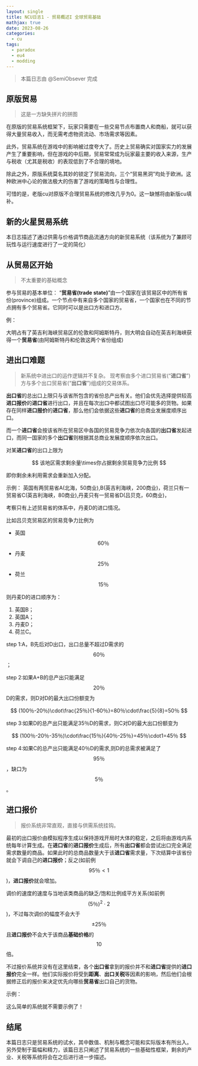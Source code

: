 ```yaml
---
layout: single
title: NCU日志1 - 贸易概述I 全球贸易基础
mathjax: true
date: 2023-08-26
categories:
  - cu
tags:
  - paradox
  - eu4
  - modding
---
```

>本篇日志由 @SemiObsever 完成

## 原版贸易

> 这是一方缺失拼片的拼图

在原版的贸易系统框架下，玩家只需要在一些交易节点布置商人和商船，就可以获得大量贸易收入，而无需考虑物资流动、市场需求等因素。

此外，贸易系统在游戏中的影响被过度夸大了。历史上贸易确实对国家实力的发展产生了重要影响，但在游戏的中后期，贸易常常成为玩家最主要的收入来源，生产与税收（尤其是税收）的表现低到了不合理的境地。

除此之外，原版系统莫名其妙的锁定了贸易流向，三个“贸易黑洞”均处于欧洲。这种欧洲中心论的做法极大的伤害了游戏的策略性与合理性。

可惜的是，老版cu对原版不合理贸易系统的修改几乎为0。这一缺憾将由新版cu填补。

## 新的火星贸易系统
本日志描述了通过供需与价格调节商品流通方向的新贸易系统（该系统为了兼顾可玩性与运行速度进行了一定的简化）

## 从贸易区开始

> 不太重要的基础概念

参与贸易的基本单位：
“**贸易省(trade state)**”由一个国家在该贸易区中的所有省份(province)组成。一个节点中有来自多个国家的贸易省，一个国家也在不同的节点拥有多个贸易省。它同时可以是出口方和进口方。

例：

大明占有了英吉利海峡贸易区的伦敦和阿姆斯特丹，则大明会自动在英吉利海峡获得一个**贸易省**(由阿姆斯特丹和伦敦这两个省份组成)


## 进出口难题

> 新系统中进出口的运作逻辑并不复杂。
> 现考察由多个进口贸易省(“**进口省**”)方与多个出口贸易省(“**出口省**”)组成的交易体系。

**出口省**的总出口上限只与该省所包含的省份总产出有关。他们会优先选择提供较高**进口报价**的**进口省**进行出口，并且在每次出口中都试图出口尽可能多的货物。如果存在同样**进口报价**的**进口省**，那么他们会依据这些**进口省**的总商业发展度顺序出口。

而一个**进口省**会按该省所在贸易区中各国的贸易竞争力依次向各国的**出口省**发起进口，而同一国家的多个**出口省**则根据其总商业发展度顺序依次出口。

对某**进口省**的出口上限为

$$
该地区需求剩余量\times你占据剩余贸易竞争力比例
$$

即你剩余未利用需求会重新加入分配。

示例：
英国有两贸易省A(北海，50商业),B(英吉利海峡，200商业)，荷兰只有一贸易省C(英吉利海峡，80商业),丹麦只有一贸易省D(吕贝克，60商业)，

考察只有上述贸易省的体系中，丹麦D的进口情况。

比如吕贝克贸易区的贸易竞争力比例为

+ 英国 $$60％$$
+ 丹麦 $$25％$$
+ 荷兰 $$15％$$

则丹麦D的进口顺序为：

1. 英国B；
2. 英国A；
3. 丹麦D；
4. 荷兰C。

step 1:A，B先后对D出口，出口总量不超过D需求的$$60％$$；

step 2:如果A+B的总产出只能满足$$20％$$D的需求，则D对D的最大出口份额变为

$$
(100％-20％)\cdot\frac{25％}{1-60％}=80％\cdot\frac{5}{8}=50％
$$

step 3:如果D的总产出只能满足35％D的需求，则C对D的最大出口份额变为

$$
(100％-20％-35％)\cdot\frac{15％}{40％-25％}=45％\cdot1=45％
$$

step 4:如果C的总产出只能满足40％D的需求,则D的总需求被满足了$$95％$$，缺口为$$5％$$。

## 进口报价

> 报价系统非常直观，直接与供需系统挂钩。

最初的出口报价由模拟程序生成以保持游戏开局时大体的稳定，之后将由游戏内系统每年计算生成。在**进口省**的**进口报价**生成后，所有**出口省**都会尝试出口完全满足需求数量的商品。如果此时的总商品数量大于该**进口省**需求量，下次结算中该省份就会下调自己的**进口报价**；反之(如前例$$95％<1$$)，**进口报价**就会增加。

调价的速度的速度与当地该类商品的缺乏/饱和比例成平方关系(如前例$$(5％)^2\cdot2$$)，不过每次调价的幅度不会大于$$\pm 25％$$且**进口报价**不会大于该商品**基础价格**的$$10$$倍。

不过报价系统并没有在这里结束，各个**出口省**拿到的报价并不和**进口省**提供的**进口报价**完全一样。他们实际报价将受到**距离**、**出口关税**等因素的影响，然后他们会根据修正后的报价来决定优先向哪些**贸易省**出口自己的货物。

示例：

这么简单的系统就不需要示例了！

## 结尾
本篇日志只是贸易系统的试水，其中数值、机制与概念可能和实际版本有所出入。另外受制于篇幅和精力，该篇日志只阐述了贸易系统的一些基础性框架，剩余的产业、关税等系统将会在之后进行进一步描述。
